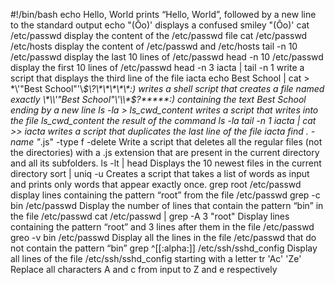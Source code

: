 #!/bin/bash
echo Hello, World prints “Hello, World”, followed by a new line to the standard output
echo \"\(Ôo\)\' displays a confused smiley "(Ôo)'
cat /etc/passwd display the content of the /etc/passwd file
cat /etc/passwd /etc/hosts display the content of /etc/passwd and /etc/hosts
tail -n 10 /etc/passwd display the last 10 lines of /etc/passwd
head -n 10 /etc/passwd display the first 10 lines of /etc/passwd
head -n 3 iacta | tail -n 1 write a script that displays the third line of the file iacta
echo Best School | cat > \*\\'"Best School"\'\\*$\?\*\*\*\*\*:) writes a shell script that creates a file named exactly \*\\'"Best School"\'\\*$\?\*\*\*\*\*:) containing the text Best School ending by a new line
ls -la > ls_cwd_content writes a script that writes into the file ls_cwd_content the result of the command ls -la
tail -n 1 iacta | cat >> iacta writes a script that duplicates the last line of the file iacta
find . -name "*.js" -type f -delete Write a script that deletes all the regular files (not the directories) with a .js extension that are present in the current directory and all its subfolders.
ls -lt | head Displays the 10 newest files in the current directory
sort | uniq -u Creates a script that takes a list of words as input and prints only words that appear exactly once.
grep root /etc/passwd display lines containing the pattern “root” from the file /etc/passwd
grep -c bin /etc/passwd Display the number of lines that contain the pattern “bin” in the file /etc/passwd
cat /etc/passwd | grep -A 3 "root" Display lines containing the pattern “root” and 3 lines after them in the file /etc/passwd
greo -v bin /etc/passwd Display all the lines in the file /etc/passwd that do not contain the pattern “bin”
grep ^[[:alpha:]] /etc/ssh/sshd_config Display all lines of the file /etc/ssh/sshd_config starting with a letter
tr 'Ac' 'Ze' Replace all characters A and c from input to Z and e respectively









